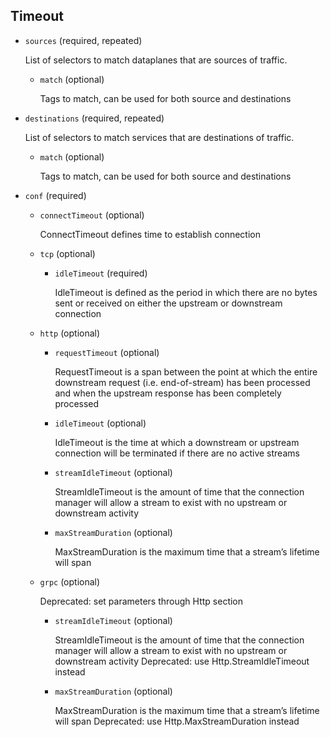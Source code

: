 ## Timeout

- `sources` (required, repeated)

    List of selectors to match dataplanes that are sources of traffic.    
    
    - `match` (optional)
    
        Tags to match, can be used for both source and destinations

- `destinations` (required, repeated)

    List of selectors to match services that are destinations of traffic.    
    
    - `match` (optional)
    
        Tags to match, can be used for both source and destinations

- `conf` (required)    
    
    - `connectTimeout` (optional)
    
        ConnectTimeout defines time to establish connection    
    
    - `tcp` (optional)    
        
        - `idleTimeout` (required)
        
            IdleTimeout is defined as the period in which there are no bytes sent
            or received on either the upstream or downstream connection    
    
    - `http` (optional)    
        
        - `requestTimeout` (optional)
        
            RequestTimeout is a span between the point at which the entire
            downstream request (i.e. end-of-stream) has been processed and when the
            upstream response has been completely processed    
        
        - `idleTimeout` (optional)
        
            IdleTimeout is the time at which a downstream or upstream connection
            will be terminated if there are no active streams    
        
        - `streamIdleTimeout` (optional)
        
            StreamIdleTimeout is the amount of time that the connection manager
            will allow a stream to exist with no upstream or downstream activity    
        
        - `maxStreamDuration` (optional)
        
            MaxStreamDuration is the maximum time that a stream’s lifetime will
            span    
    
    - `grpc` (optional)
    
        Deprecated: set parameters through Http section    
        
        - `streamIdleTimeout` (optional)
        
            StreamIdleTimeout is the amount of time that the connection manager
            will allow a stream to exist with no upstream or downstream activity
            Deprecated: use Http.StreamIdleTimeout instead    
        
        - `maxStreamDuration` (optional)
        
            MaxStreamDuration is the maximum time that a stream’s lifetime will
            span
            Deprecated: use Http.MaxStreamDuration instead

